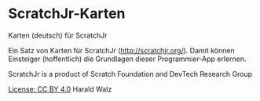 # ScratchJr-Karten
Karten (deutsch) für ScratchJr

Ein Satz von Karten für ScratchJr (http://scratchjr.org/). Damit können Einsteiger (hoffentlich) die Grundlagen dieser Programmier-App erlernen.

ScratchJr is a product of Scratch Foundation and DevTech Research Group

[License: CC BY 4.0](https://creativecommons.org/licenses/by/4.0/) Harald Walz
